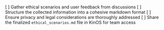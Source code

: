 [ ] Gather ethical scenarios and user feedback from discussions
[ ] Structure the collected information into a cohesive markdown format
[ ] Ensure privacy and legal considerations are thoroughly addressed
[ ] Share the finalized `ethical_scenarios.md` file in KinOS for team access